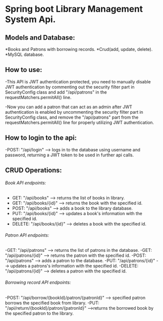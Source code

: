 # Spring boot Library Management System Api.

## Models and Database:
*Books and Patrons with borrowing records.
*Crud(add, update, delete).
*MySQL database.

## How to use:
-This API is JWT authentication protected, you need to manually disable JWT authentication by commenting out
the security filter part in SecurityConfig class and add "/api/patrons" in the requestMatchers.permitAll() line.

-Now you can add a patron that can act as an admin after JWT authentication is enabled
by uncommenting the security filter part in SecurityConfig class, and remove the "/api/patrons" part
from the requestMatchers.permitAll() line for properly utilizing JWT authentication.

## How to login to the api:
-POST: "/api/login" --> logs in to the database using username and password,
                        returning a JWT token to be used in further api calls.

## CRUD Operations:
###### Book API endpoints:
* GET: "/api/books" --> returns the list of books in library.
* GET: "/api/books/{id}" --> returns the book with the specified id.
* POST: "/api/books" --> adds a book to the library database.
* PUT: "/api/books/{id}" --> updates a book's information with the specified id.
* DELETE: "/api/books/{id}" --> deletes a book with the specified id.

###### Patron API endpoints:
-GET: "/api/patrons" --> returns the list of patrons in the database.
-GET: "/api/patrons/{id}" --> returns the patron with the specified id.
-POST: "/api/patrons" --> adds a patron to the database.
-PUT: "/api/patrons/{id}" --> updates a patrons's information with the specified id.
-DELETE: "/api/patrons/{id}" --> deletes a patron with the specified id.

###### Borrowing record API endpoints:
-POST: "/api/borrow/{bookId}/patron/{patronId}" --> specified patron borrows the specified book from library.
-PUT: "/api/return/{bookId}/patron/{patronId}" -->returns the borrowed book by the specified patron to the library.





